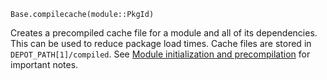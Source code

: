 ```
Base.compilecache(module::PkgId)
```

Creates a precompiled cache file for a module and all of its dependencies. This can be used to reduce package load times. Cache files are stored in `DEPOT_PATH[1]/compiled`. See [Module initialization and precompilation](@ref) for important notes.
